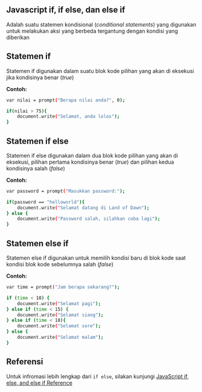 ## Javascript if, if else, dan else if

Adalah suatu statemen kondisional (_conditional statements_) yang digunakan untuk melakukan aksi yang berbeda tergantung dengan kondisi yang diberikan

## Statemen if

Statemen if digunakan dalam suatu blok kode pilihan yang akan di eksekusi jika kondisinya benar (_true_)

**Contoh:**

```sh
var nilai = prompt("Berapa nilai anda?", 0);

if(nilai > 75){
    document.write("Selamat, anda lolos");
}
```

## Statemen if else

Statemen if else digunakan dalam dua blok kode pilihan yang akan di eksekusi, pilihan pertama kondisinya benar (_true_) dan pilihan kedua kondisinya salah (_false_)

**Contoh:**

```sh
var password = prompt("Masukkan password:");

if(password == "helloworld"){
    document.write("Selamat datang di Land of Dawn");
} else {
    document.write("Password salah, silahkan coba lagi");
}
```

## Statemen else if

Statemen else if digunakan untuk memilih kondisi baru di blok kode saat kondisi blok kode sebelumnya salah (_false_)

**Contoh:**

```sh
var time = prompt("Jam berapa sekarang?");

if (time < 10) {
    document.write("Selamat pagi");
} else if (time < 15) {
    document.write("Selamat siang");
} else if (time < 18){
    document.write("Selamat sore");
} else {
    document.write("Selamat malam");
}
```

## Referensi

Untuk infromasi lebih lengkap dari `if else`, silakan kunjungi [JavaScript if, else, and else if Reference](https://www.w3schools.com/js/js_if_else.asp)